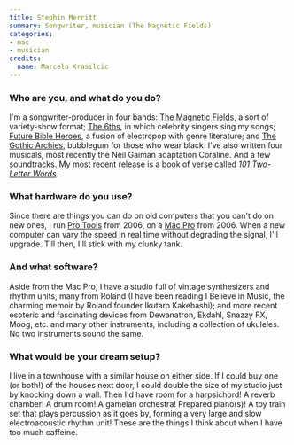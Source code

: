```yaml
---
title: Stephin Merritt
summary: Songwriter, musician (The Magnetic Fields)
categories:
- mac
- musician
credits:
  name: Marcelo Krasilcic
---
```


### Who are you, and what do you do?

I'm a songwriter-producer in four bands: [The Magnetic Fields](http://www.houseoftomorrow.com/magneticfields/ "Stephin's band."), a sort of variety-show format; [The 6ths](http://www.houseoftomorrow.com/6ths/ "Stephin's band."), in which celebrity singers sing my songs; [Future Bible Heroes](http://www.houseoftomorrow.com/new-page-1/ "Stephin's band."), a fusion of electropop with genre literature; and [The Gothic Archies](http://www.houseoftomorrow.com/gothicarchies/ "Stephin's band."), bubblegum for those who wear black. I've also written four musicals, most recently the Neil Gaiman adaptation Coraline. And a few soundtracks. My most recent release is a book of verse called [*101 Two-Letter Words*](http://www.amazon.com/101-Two-Letter-Words-Stephin-Merritt/dp/0393240193 "Stephin's book of verse.").

### What hardware do you use?

Since there are things you can do on old computers that you can't do on new ones, I run [Pro Tools][pro-tools] from 2006, on a [Mac Pro][mac-pro] from 2006. When a new computer can vary the speed in real time without degrading the signal, I'll upgrade. Till then, I'll stick with my clunky tank.

### And what software?

Aside from the Mac Pro, I have a studio full of vintage synthesizers and rhythm units, many from Roland (I have been reading I Believe in Music, the charming memoir by Roland founder Ikutaro Kakehashi); and more recent esoteric and fascinating devices from Dewanatron, Ekdahl, Snazzy FX, Moog, etc. and many other instruments, including a collection of ukuleles. No two instruments sound the same.

### What would be your dream setup?

I live in a townhouse with a similar house on either side. If I could buy one (or both!) of the houses next door, I could double the size of my studio just by knocking down a wall. Then I'd have room for a harpsichord! A reverb chamber! A drum room! A gamelan orchestra! Prepared piano(s)! A toy train set that plays percussion as it goes by, forming a very large and slow electroacoustic rhythm unit! These are the things I think about when I have too much caffeine.

[mac-pro]: https://www.apple.com/mac-pro/ "The Intel-based Mac tower computer."
[pro-tools]: https://www.avid.com/US/products/Pro-Tools-8-Software "Audio editing and processing software."
